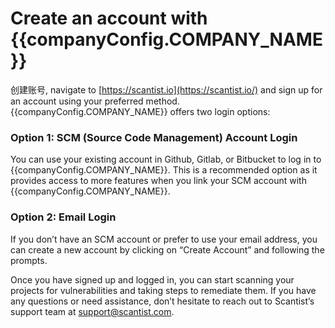 <script setup>
import { companyConfig } from '../../../config/companyConfig.js'
</script>

# Create an account with {{companyConfig.COMPANY_NAME}}

创建账号, navigate to [https://scantist.io](https://scantist.io/) and sign up for an account using your preferred method. {{companyConfig.COMPANY_NAME}} offers two login options:

### Option 1: SCM (Source Code Management) Account Login <a href="#option-1-scm-source-code-management-account-login" id="option-1-scm-source-code-management-account-login"></a>

You can use your existing account in Github, Gitlab, or Bitbucket to log in to {{companyConfig.COMPANY_NAME}}. This is a recommended option as it provides access to more features when you link your SCM account with {{companyConfig.COMPANY_NAME}}.

### Option 2: Email Login <a href="#option-2-email-login" id="option-2-email-login"></a>

If you don’t have an SCM account or prefer to use your email address, you can create a new account by clicking on “Create Account” and following the prompts.

Once you have signed up and logged in, you can start scanning your projects for vulnerabilities and taking steps to remediate them. If you have any questions or need assistance, don’t hesitate to reach out to Scantist’s support team at [support@scantist.com](mailto:support@scantist.com).
